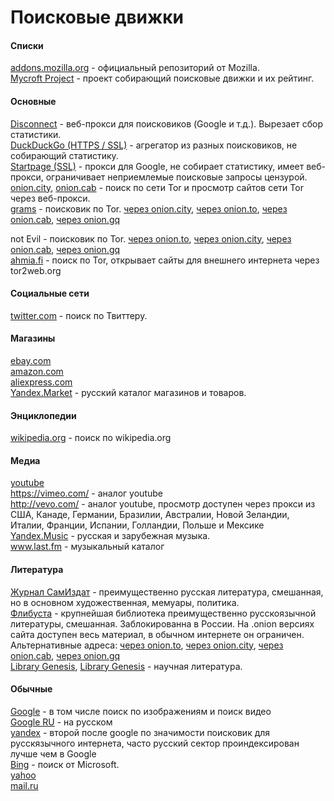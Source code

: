 # Поисковые движки

#### Списки

[addons.mozilla.org](https://addons.mozilla.org/en-US/firefox/search/?atype=4) - официальный репозиторий от Mozilla. <br>
[Mycroft Project](http://mycroftproject.com/) - проект собирающий поисковые движки и их рейтинг.

#### Основные

[Disconnect](https://search.disconnect.me/) - веб-прокси для поисковиков (Google и т.д.). Вырезает сбор статистики. <br>
[DuckDuckGo (HTTPS / SSL)](https://addons.mozilla.org/en-US/firefox/addon/duckduckgo-ssl) - агрегатор из разных поисковиков, не собирающий статистику. <br>
[Startpage (SSL)](https://addons.mozilla.org/en-US/firefox/addon/startpage-ssl) - прокси для Google, не собирает статистику, имеет веб-прокси, ограничивает неприемлемые поисковые запросы цензурой. <br>
[onion.city](http://onion.city), [onion.cab](https://onion.cab/) - поиск по сети Tor и просмотр сайтов сети Tor через веб-прокси. <br>
[grams](https://en.wikipedia.org/wiki/Grams_%28search%29)  - поисковик по Tor.
[через onion.city](http://grams7enufi7jmdl.onion.city/),
[через onion.to](https://grams7enufi7jmdl.onion.to/),
[через onion.cab](https://grams7enufi7jmdl.onion.cab/),
[через onion.gq](http://grams7enufi7jmdl.onion.gq/)

not Evil - поисковик по Tor.
[через onion.to](https://hss3uro2hsxfogfq.onion.to/),
[через onion.city](http://hss3uro2hsxfogfq.onion.city/),
[через onion.cab](https://hss3uro2hsxfogfq.onion.cab/),
[через onion.gq](http://hss3uro2hsxfogfq.onion.gq/) <br>
[ahmia.fi](https://ahmia.fi) - поиск по Tor, открывает сайты для внешнего интернета через tor2web.org

#### Социальные сети

[twitter.com](https://twitter.com/search-advanced) - поиск по Твиттеру.

#### Магазины

[ebay.com](http://www.ebay.com/) <br>
[amazon.com](http://www.amazon.com/) <br>
[aliexpress.com](http://aliexpress.com/) <br>
[Yandex.Market](https://market.yandex.ru) - русский каталог магазинов и товаров.

#### Энциклопедии

[wikipedia.org](https://en.wikipedia.org/wiki/Main_Page) - поиск по wikipedia.org

#### Медиа

[youtube](https://www.youtube.com/) <br>
https://vimeo.com/ - аналог youtube <br>
http://vevo.com/ - аналог youtube, просмотр доступен через прокси из США, Канаде, Германии, Бразилии, Австралии, Новой Зеландии, Италии, Франции, Испании, Голландии, Польше и Мексике <br>
[Yandex.Music](https://music.yandex.ru/) - русская и зарубежная музыка. <br>
www.last.fm - музыкальный каталог

#### Литература

[Журнал СамИздат](http://samlib.ru/) - преимущественно русская литература, смешанная, но в основном художественная, мемуары, политика. <br>
[Флибуста](http://www.flibusta.net/) - крупнейшая библиотека преимущественно русскоязычной литературы, смешанная. Заблокированна в России. На .onion версиях сайта доступен весь материал, в обычном интернете он ограничен. Альтернативные адреса:
[через onion.to](http://flibustahezeous3.onion.to),
[через onion.city](http://flibustahezeous3.onion.city),
[через onion.cab](http://flibustahezeous3.onion.cab),
[через onion.gq](http://flibustahezeous3.onion.gq) <br>
[Library Genesis](http://libgen.education), [Library Genesis](http://gen.lib.rus.ec/) - научная литература.

#### Обычные

[Google](https://www.google.com) - в том числе поиск по изображениям и поиск видео <br>
[Google RU](https://www.google.ru) - на русском <br>
[yandex](https://www.yandex.by/) - второй после google по значимости поисковик для русскязычного интернета, часто русский сектор проиндексирован лучше чем в Google <br>
[Bing](https://www.bing.com/) - поиск от Microsoft. <br>
[yahoo](https://search.yahoo.com/) <br>
[mail.ru](http://go.mail.ru/) <br>